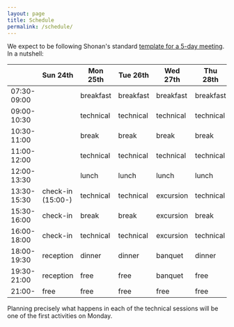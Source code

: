```yaml
---
layout: page
title: Schedule
permalink: /schedule/
---
```


We expect to be following Shonan's standard [template for a 5-day meeting](https://shonan.nii.ac.jp/docs/daf3cfe4d550b6d98acf49955e07c423e93ffb1e.pdf). In a nutshell:

|             | Sun 24th            | Mon 25th  | Tue 26th  | Wed 27th  | Thu 28th  | Fri 29th  |
| ----------- | ------------------- | --------- | --------- | --------- | --------- | --------- |
| 07:30-09:00 |                     | breakfast | breakfast | breakfast | breakfast | breakfast |
| 09:00-10:30 |                     | technical | technical | technical | technical | technical |
| 10:30-11:00 |                     | break     | break     | break     | break     | break     |
| 11:00-12:00 |                     | technical | technical | technical | technical | technical |
| 12:00-13:30 |                     | lunch     | lunch     | lunch     | lunch     | lunch     |
| 13:30-15:30 | check-in <br> (15:00-)   | technical | technical | excursion | technical | farewell  |
| 15:30-16:00 | check-in            | break     | break     | excursion | break     |
| 16:00-18:00 | check-in            | technical | technical | excursion | technical |
| 18:00-19:30 | reception           | dinner    | dinner    | banquet   | dinner    |
| 19:30-21:00 | reception           | free      | free      | banquet   | free      |
| 21:00-      | free                | free      | free      | free      | free      |          

Planning precisely what happens in each of the technical sessions will be one of the first activities on Monday.

